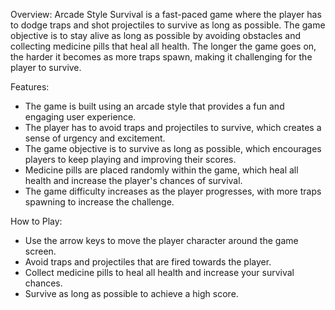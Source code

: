 Overview:
Arcade Style Survival is a fast-paced game where the player has to dodge traps and shot projectiles to survive as long as possible. The game objective is to stay alive as long as possible by avoiding obstacles and collecting medicine pills that heal all health. The longer the game goes on, the harder it becomes as more traps spawn, making it challenging for the player to survive.

Features:
- The game is built using an arcade style that provides a fun and engaging user experience.
- The player has to avoid traps and projectiles to survive, which creates a sense of urgency and excitement.
- The game objective is to survive as long as possible, which encourages players to keep playing and improving their scores.
- Medicine pills are placed randomly within the game, which heal all health and increase the player's chances of survival.
- The game difficulty increases as the player progresses, with more traps spawning to increase the challenge.

How to Play:
- Use the arrow keys to move the player character around the game screen.
- Avoid traps and projectiles that are fired towards the player.
- Collect medicine pills to heal all health and increase your survival chances.
- Survive as long as possible to achieve a high score.
